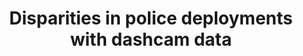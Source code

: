 ---
title: "Disparities in police deployments with dashcam data" 
summary: "Large-scale policing data is vital for detecting inequity in police behavior and policing algorithms. However, one important type of policing data remains largely unavailable within the United States: aggregated police deployment data capturing which neighborhoods have the heaviest police presences. Here we show that disparities in police deployment levels can be quantified by detecting police vehicles in dashcam images of public street scenes. Using a dataset of 24,803,854 dashcam images from rideshare drivers in New York City, we find that police vehicles can be detected with high accuracy (average precision 0.82, AUC 0.99) and identify 233,596 images which contain police vehicles. There is substantial inequality across neighborhoods in police vehicle deployment levels. The neighborhood with the highest deployment levels has almost 20 times higher levels than the neighborhood with the lowest. Two strikingly different types of areas experience high police vehicle deployments — 1) dense, higher-income, commercial areas and 2) lower-income neighborhoods with higher proportions of Black and Hispanic residents. We discuss the implications of these disparities for policing equity and for algorithms trained on policing data."
featured: true 
status: "completed"
startDate: "2022"
teamMemberIds: ["matt", "wendy"]
publicationIds: ["policing"]
image: "assets/projects/policing.gif"
---
